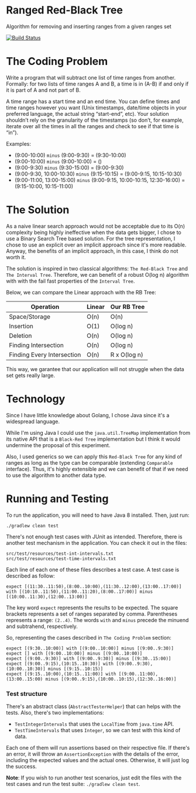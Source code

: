 # Ranged Red-Black Tree
Algorithm for removing and inserting ranges from a given ranges set

[![Build Status](https://travis-ci.com/fabianoo/ranged-redblack-tree.svg?branch=master)](https://travis-ci.com/fabianoo/ranged-redblack-tree)

# The Coding Problem

Write a program that will subtract one list of time ranges from another. Formally: for two
lists of time ranges A and B, a time is in (A-B) if and only if it is part of A and not part of
B.

A time range has a start time and an end time. You can define times and time ranges
however you want (Unix timestamps, date/time objects in your preferred language, the
actual string “start-end”, etc).
Your solution shouldn’t rely on the granularity of the timestamps (so don’t, for example,
iterate over all the times in all the ranges and check to see if that time is “in”).

Examples:

- (9:00-10:00) `minus` (9:00-9:30) = (9:30-10:00)
- (9:00-10:00) `minus` (9:00-10:00) = ()
- (9:00-9:30) `minus` (9:30-15:00) = (9:00-9:30)
- (9:00-9:30, 10:00-10:30) `minus` (9:15-10:15) = (9:00-9:15, 10:15-10:30)
- (9:00-11:00, 13:00-15:00) `minus` (9:00-9:15, 10:00-10:15, 12:30-16:00) = (9:15-10:00, 10:15-11:00) 


# The Solution

As a naive linear search approach would not be acceptable due to its O(n) complexity being highly ineffective when the data gets bigger, I chose to use a Binary Search Tree based solution.
For the tree representation, I chose to use an explicit over an implicit approach since it's more readable.
Anyway, the benefits of an implicit approach, in this case, I think do not worth it.

The solution is inspired in two classical algorithms: `The Red-Black Tree` and `The Interval Tree`.
Therefore, we can benefit of a robust O(log n) algorithm with with the fail fast properties of the `Interval Tree`.
 
Below, we can compare the Linear approach with the RB Tree:

| Operation | Linear | Our RB Tree 
| --- | --- | --- |
| Space/Storage | O(n) | O(n)
| Insertion | O(1) | O(log n)
| Deletion | O(n) | O(log n)
| Finding Intersection | O(n) | O(log n)
| Finding Every Intersection | O(n) | R x O(log n)

This way, we garantee that our application will not struggle when the data set gets really large.

# Technology

Since I have little knowledge about Golang, I chose Java since it's a widespread language.

While I'm using Java I could use the `java.util.TreeMap` implementation from its native API that is a `Black-Red Tree` implementation but I think it would undermine the proposal of this experiment.

Also, I used generics so we can apply this `Red-Black Tree` for any kind of ranges as long as the type can be comparable (extending `Comparable` interface). Thus, it's highly extensible and we can benefit of that if we need to use the algorithm to another data type.

# Running and Testing

To run the application, you will need to have Java 8 installed. Then, just run:

```
./gradlew clean test
```

There's not enough test cases with JUnit as intended. Therefore, there is another test mechanism in the application. You can check it out in the files:

```
src/test/resources/test-int-intervals.txt
src/test/resources/test-time-intervals.txt
```

Each line of each one of these files describes a test case. A test case is described as follow:

```
expect [(11:30..11:50),(8:00..10:00),(11:30..12:00),(13:00..17:00)] with [(10:10..11:50),(11:00..11:20),(8:00..17:00)] minus [(10:00..11:30),(12:00..13:00)]
```

The key word `expect` represents the results to be expected. The square brackets represents a set of ranges separated by comma. Parentheses represents a range: `(2..4)`. The words `with` and `minus` precede the minuend and subtrahend, respectively.

So, representing the cases described in `The Coding Problem` section:

```
expect [(9:30..10:00)] with [(9:00..10:00)] minus [(9:00..9:30)]
expect [] with [(9:00..10:00)] minus [(9:00..10:00)]
expect [(9:00..9:30)] with [(9:00..9:30)] minus [(9:30..15:00)]
expect [(9:00..9:15),(10:15..10:30)] with [(9:00..9:30), (10:00..10:30)] minus [(9:15..10:15)]
expect [(9:15..10:00),(10:15..11:00)] with [(9:00..11:00),(13:00..15:00) minus [(9:00..9:15),(10:00..10:15),(12:30..16:00)]
```

### Test structure
There's an abstract class (`AbstractTesterHelper`) that can helps with the tests. Also, there's two implementations:
 
 - `TestIntegerIntervals` that uses the `LocalTime` from `java.time` API.
 - `TestTimeIntervals` that uses `Integer`, so we can test with this kind of data.
 
Each one of them will run assertions based on their respective file. If there's an error, it will throw an `AssertionException` with the details of the error, including the expected values and the actual ones. Otherwise, it will just log the success.

**Note**: If you wish to run another test scenarios, just edit the files with the test cases and run the test suite: `./gradlew clean test`.